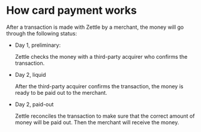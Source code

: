 How card payment works
===

After a transaction is made with Zettle by a merchant, the money will go through the following status:
* Day 1, preliminary:
 
   Zettle checks the money with a third-party acquirer who confirms the transaction.
* Day 2, liquid 

  After the third-party acquirer confirms the transaction, the money is ready to be paid out to the merchant. 
* Day 2, paid-out 
  
  Zettle reconciles the transaction to make sure that the correct amount of money will be paid out. Then the merchant will receive the money.